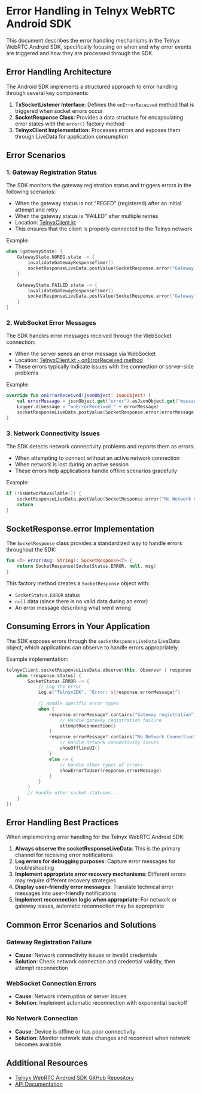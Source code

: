 # Error Handling in Telnyx WebRTC Android SDK

This document describes the error handling mechanisms in the Telnyx WebRTC Android SDK, specifically focusing on when and why error events are triggered and how they are processed through the SDK.

## Error Handling Architecture

The Android SDK implements a structured approach to error handling through several key components:

1. **TxSocketListener Interface**: Defines the `onErrorReceived` method that is triggered when socket errors occur
2. **SocketResponse Class**: Provides a data structure for encapsulating error states with the `error()` factory method
3. **TelnyxClient Implementation**: Processes errors and exposes them through LiveData for application consumption

## Error Scenarios

### 1. Gateway Registration Status

The SDK monitors the gateway registration status and triggers errors in the following scenarios:

* When the gateway status is not "REGED" (registered) after an initial attempt and retry
* When the gateway status is "FAILED" after multiple retries
* Location: [TelnyxClient.kt](https://github.com/team-telnyx/telnyx-webrtc-android/blob/main/telnyx_rtc/src/main/java/com/telnyx/webrtc/sdk/TelnyxClient.kt)
* This ensures that the client is properly connected to the Telnyx network

Example:
```kotlin
when (gatewayState) {
    GatewayState.NOREG.state -> {
        invalidateGatewayResponseTimer()
        socketResponseLiveData.postValue(SocketResponse.error("Gateway registration has timed out"))
    }
    
    GatewayState.FAILED.state -> {
        invalidateGatewayResponseTimer()
        socketResponseLiveData.postValue(SocketResponse.error("Gateway registration has failed"))
    }
}
```

### 2. WebSocket Error Messages

The SDK handles error messages received through the WebSocket connection:

* When the server sends an error message via WebSocket
* Location: [TelnyxClient.kt - onErrorReceived method](https://github.com/team-telnyx/telnyx-webrtc-android/blob/main/telnyx_rtc/src/main/java/com/telnyx/webrtc/sdk/TelnyxClient.kt)
* These errors typically indicate issues with the connection or server-side problems

Example:
```kotlin
override fun onErrorReceived(jsonObject: JsonObject) {
    val errorMessage = jsonObject.get("error").asJsonObject.get("message").asString
    Logger.d(message = "onErrorReceived " + errorMessage)
    socketResponseLiveData.postValue(SocketResponse.error(errorMessage))
}
```

### 3. Network Connectivity Issues

The SDK detects network connectivity problems and reports them as errors:

* When attempting to connect without an active network connection
* When network is lost during an active session
* These errors help applications handle offline scenarios gracefully

Example:
```kotlin
if (!isNetworkAvailable()) {
    socketResponseLiveData.postValue(SocketResponse.error("No Network Connection"))
    return
}
```

## SocketResponse.error Implementation

The `SocketResponse` class provides a standardized way to handle errors throughout the SDK:

```kotlin
fun <T> error(msg: String): SocketResponse<T> {
    return SocketResponse(SocketStatus.ERROR, null, msg)
}
```

This factory method creates a `SocketResponse` object with:
- `SocketStatus.ERROR` status
- `null` data (since there is no valid data during an error)
- An error message describing what went wrong

## Consuming Errors in Your Application

The SDK exposes errors through the `socketResponseLiveData` LiveData object, which applications can observe to handle errors appropriately.

Example implementation:

```kotlin
telnyxClient.socketResponseLiveData.observe(this, Observer { response ->
    when (response.status) {
        SocketStatus.ERROR -> {
            // Log the error
            Log.e("TelnyxSDK", "Error: ${response.errorMessage}")
            
            // Handle specific error types
            when {
                response.errorMessage?.contains("Gateway registration") == true -> {
                    // Handle gateway registration failure
                    attemptReconnection()
                }
                response.errorMessage?.contains("No Network Connection") == true -> {
                    // Handle network connectivity issues
                    showOfflineUI()
                }
                else -> {
                    // Handle other types of errors
                    showErrorToUser(response.errorMessage)
                }
            }
        }
        // Handle other socket statuses...
    }
})
```

## Error Handling Best Practices

When implementing error handling for the Telnyx WebRTC Android SDK:

1. **Always observe the socketResponseLiveData**: This is the primary channel for receiving error notifications
2. **Log errors for debugging purposes**: Capture error messages for troubleshooting
3. **Implement appropriate error recovery mechanisms**: Different errors may require different recovery strategies
4. **Display user-friendly error messages**: Translate technical error messages into user-friendly notifications
5. **Implement reconnection logic when appropriate**: For network or gateway issues, automatic reconnection may be appropriate

## Common Error Scenarios and Solutions

### Gateway Registration Failure
- **Cause**: Network connectivity issues or invalid credentials
- **Solution**: Check network connection and credential validity, then attempt reconnection

### WebSocket Connection Errors
- **Cause**: Network interruption or server issues
- **Solution**: Implement automatic reconnection with exponential backoff

### No Network Connection
- **Cause**: Device is offline or has poor connectivity
- **Solution**: Monitor network state changes and reconnect when network becomes available

## Additional Resources

- [Telnyx WebRTC Android SDK GitHub Repository](https://github.com/team-telnyx/telnyx-webrtc-android)
- [API Documentation](https://developers.telnyx.com/docs/v2/webrtc)
